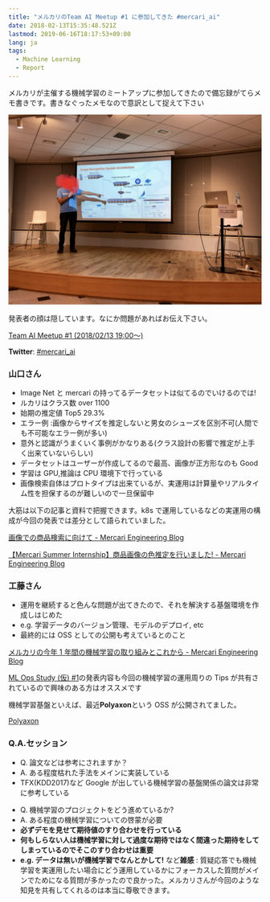 ```yaml
---
title: "メルカリのTeam AI Meetup #1 に参加してきた #mercari_ai"
date: 2018-02-13T15:35:48.521Z
lastmod: 2019-06-16T18:17:53+09:00
lang: ja
tags:
  - Machine Learning
  - Report
---
```


メルカリが主催する機械学習のミートアップに参加してきたので備忘録がてらメモ書きです。書きなぐったメモなので意訳として捉えて下さい

![image](/posts/2018-02-13_メルカリのteam-ai-meetup-sharp1-に参加してきた-sharpmercariai/images/1.png)

発表者の顔は隠しています。なにか問題があればお伝え下さい。

[Team AI Meetup #1 (2018/02/13 19:00〜)](https://mercari.connpass.com/event/77545/)

**Twitter**: [#mercari_ai](https://twitter.com/search?f=tweets&vertical=default&q=%23mercari_ai&src=tyah)

### 山口さん

- Image Net と mercari の持ってるデータセットは似てるのでいけるのでは!
- ルカリはクラス数 over 1100
- 始期の推定値 Top5 29.3%
- エラー例 :画像からサイズを推定しないと男女のシューズを区別不可(人間でも不可能なエラー例が多い)
- 意外と認識がうまくいく事例がかなりある(クラス設計の影響で推定が上手く出来ていないらしい)
- データセットはユーザーが作成してるので最高、画像が正方形なのも Good
- 学習は GPU,推論は CPU 環境下で行っている
- 画像検索自体はプロトタイプは出来ているが、実運用は計算量やリアルタイム性を担保するのが難しいので一旦保留中

大筋は以下の記事と資料で把握できます。k8s で運用しているなどの実運用の構成が今回の発表では差分として語られていました。

[画像での商品検索に向けて - Mercari Engineering Blog](http://tech.mercari.com/entry/2017/12/23/100000)

[【Mercari Summer Internship】商品画像の色推定を行いました! - Mercari Engineering Blog](http://tech.mercari.com/entry/2017/09/04/170000)

### 工藤さん

- 運用を継続すると色んな問題が出てきたので、それを解決する基盤環境を作成しはじめた
- e.g. 学習データのバージョン管理、モデルのデプロイ, etc
- 最終的には OSS としての公開も考えているとのこと

[メルカリの今年 1 年間の機械学習の取り組みとこれから - Mercari Engineering Blog](http://tech.mercari.com/entry/2017/12/02/093000)

[ML Ops Study (仮) #1](http://rindai87.hatenablog.jp/entry/2018/01/04/005931)の発表内容も今回の機械学習の運用周りの Tips が共有されているので興味のある方はオススメです

機械学習基盤といえば、最近**Polyaxon**という OSS が公開されてました。

[Polyaxon](https://polyaxon.com/)

### **Q.A.セッション**

- Q. 論文などは参考にされますか？
- A. ある程度枯れた手法をメインに実装している
- TFX(KDD2017)など Google が出している機械学習の基盤関係の論文は非常に参考している

* Q. 機械学習のプロジェクトをどう進めているか?
* A. ある程度の機械学習についての啓蒙が必要
* **必ずデモを見せて期待値のすり合わせを行っている**
* **何もしらない人は機械学習に対して過度な期待ではなく間違った期待をしてしまっているのでそこのすり合わせは重要**
* **e.g. データは無いが機械学習でなんとかして!** など**雑感** : 質疑応答でも機械学習を実運用したい場合にどう運用しているかにフォーカスした質問がメインでためになる質問が多かったので良かった。メルカリさんが今回のような知見を共有してくれるのは本当に尊敬できます。
